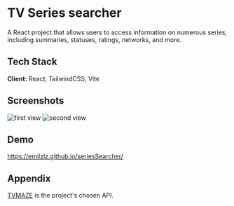 # TV Series searcher

A React project that allows users to access information on numerous series, including summaries, statuses, ratings, networks, and more.


## Tech Stack

**Client:** React, TailwindCSS, Vite



## Screenshots

![first view](https://i.ibb.co/Jv7XgX9/series-Searcher-view1.png)
![second view](https://i.ibb.co/Fm12X7v/series-Searcher-view2.png)


## Demo

https://emilzlz.github.io/seriesSearcher/


## Appendix

[TVMAZE](https://www.tvmaze.com/api) is the project's chosen API.
